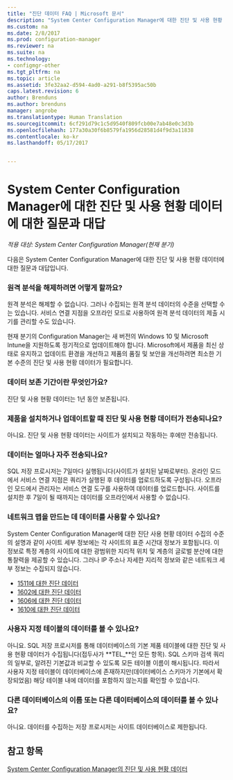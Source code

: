 ```yaml
---
title: "진단 데이터 FAQ | Microsoft 문서"
description: "System Center Configuration Manager에 대한 진단 및 사용 현황 데이터에 대한 질문과 대답을 찾습니다."
ms.custom: na
ms.date: 2/8/2017
ms.prod: configuration-manager
ms.reviewer: na
ms.suite: na
ms.technology:
- configmgr-other
ms.tgt_pltfrm: na
ms.topic: article
ms.assetid: 3fe32aa2-d594-4ad0-a291-b8f5395ac50b
caps.latest.revision: 6
author: Brenduns
ms.author: brenduns
manager: angrobe
ms.translationtype: Human Translation
ms.sourcegitcommit: 6cf291d79c1c5d9540f809fcb00e7ab48e0c3d3b
ms.openlocfilehash: 177a30a30f6b8579fa1956d28581d4f9d3a11838
ms.contentlocale: ko-kr
ms.lasthandoff: 05/17/2017


---
```

# <a name="frequently-asked-questions-about-diagnostics-and-usage-data-for-system-center-configuration-manager"></a>System Center Configuration Manager에 대한 진단 및 사용 현황 데이터에 대한 질문과 대답

*적용 대상: System Center Configuration Manager(현재 분기)*

다음은 System Center Configuration Manager에 대한 진단 및 사용 현황 데이터에 대한 질문과 대답입니다.  

###  <a name="bkmk_off"></a> 원격 분석을 해제하려면 어떻게 할까요?  
원격 분석은 해제할 수 없습니다. 그러나 수집되는 원격 분석 데이터의 수준을 선택할 수는 있습니다. 서비스 연결 지점을 오프라인 모드로 사용하여 원격 분석 데이터의 제출 시기를 관리할 수도 있습니다.

현재 분기의 Configuration Manager는 새 버전의 Windows 10 및 Microsoft Intune을 지원하도록 정기적으로 업데이트해야 합니다. Microsoft에서 제품을 최신 상태로 유지하고 업데이트 환경을 개선하고 제품의 품질 및 보안을 개선하려면 최소한 기본 수준의 진단 및 사용 현황 데이터가 필요합니다.

###  <a name="bkmk_retention"></a> 데이터 보존 기간이란 무엇인가요?  
 진단 및 사용 현황 데이터는 1년 동안 보존됩니다.  

###  <a name="bkmk_update"></a> 제품을 설치하거나 업데이트할 때 진단 및 사용 현황 데이터가 전송되나요?  
 아니요. 진단 및 사용 현황 데이터는 사이트가 설치되고 작동하는 후에만 전송됩니다.  

###  <a name="bkmk_frequency"></a> 데이터는 얼마나 자주 전송되나요?  
 SQL 저장 프로시저는 7일마다 실행됩니다(사이트가 설치된 날짜로부터). 온라인 모드에서 서비스 연결 지점은 쿼리가 실행된 후 데이터를 업로드하도록 구성됩니다. 오프라인 모드에서 관리자는 서비스 연결 도구를 사용하여 데이터를 업로드합니다. 사이트를 설치한 후 7일이 될 때까지는 데이터를 오프라인에서 사용할 수 없습니다.  

###  <a name="bkmk_network"></a> 네트워크 맵을 만드는 데 데이터를 사용할 수 있나요?  
 System Center Configuration Manager에 대한 진단 사용 현황 데이터 수집의 수준의 설명과 같이 사이트 세부 정보에는 각 사이트의 표준 시간대 정보가 포함됩니다. 이 정보로 특정 계층의 사이트에 대한 광범위한 지리적 위치 및 계층의 글로벌 분산에 대한 통찰력을 제공할 수 있습니다. 그러나 IP 주소나 자세한 지리적 정보와 같은 네트워크 세부 정보는 수집되지 않습니다.
 - [1511에 대한 진단 데이터](/sccm/core/plan-design/diagnostics/levels-of-diagnostic-usage-data-collection-1511)
 - [1602에 대한 진단 데이터](/sccm/core/plan-design/diagnostics/levels-of-diagnostic-usage-data-collection-1602)
 - [1606에 대한 진단 데이터](/sccm/core/plan-design/diagnostics/levels-of-diagnostic-usage-data-collection-1606)
 - [1610에 대한 진단 데이터](/sccm/core/plan-design/diagnostics/levels-of-diagnostic-usage-data-collection-1610)


###  <a name="bkmk_tables"></a> 사용자 지정 테이블의 데이터를 볼 수 있나요?  
 아니요. SQL 저장 프로시저를 통해 데이터베이스의 기본 제품 테이블에 대한 진단 및 사용 현황 데이터가 수집됩니다(접두사가 **TEL_**인 모든 항목). SQL 스키마 검색 쿼리의 일부로, 알려진 기본값과 비교할 수 있도록 모든 테이블 이름이 해시됩니다. 따라서 사용자 지정 테이블이 데이터베이스에 존재하지만(데이터베이스 스키마가 기본에서 확장되었음) 해당 테이블 내에 데이터를 포함하지 않는지를 확인할 수 있습니다.  

###  <a name="bkmk_databases"></a> 다른 데이터베이스의 이름 또는 다른 데이터베이스의 데이터를 볼 수 있나요?  
 아니요. 데이터를 수집하는 저장 프로시저는 사이트 데이터베이스로 제한됩니다.  

## <a name="see-also"></a>참고 항목  
 [System Center Configuration Manager의 진단 및 사용 현황 데이터](../../core/plan-design/diagnostics/diagnostics-and-usage-data.md)

